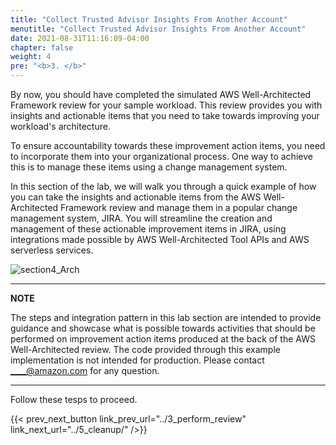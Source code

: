 ```yaml
---
title: "Collect Trusted Advisor Insights From Another Account"
menutitle: "Collect Trusted Advisor Insights From Another Account"
date: 2021-08-31T11:16:09-04:00
chapter: false
weight: 4
pre: "<b>3. </b>"
---
```


By now, you should have completed the simulated AWS Well-Architected Framework review for your sample workload. This review provides you with insights and actionable items that you need to take towards improving your workload's architecture.

To ensure accountability towards these improvement action items, you need to incorporate them into your organizational process. One way to achieve this is to manage these items using a change management system.

In this section of the lab, we will walk you through a quick example of how you can take the insights and actionable items from the AWS Well-Architected Framework review and manage them in a popular change management system, JIRA. You will streamline the creation and management of these actionable improvement items in JIRA, using integrations made possible by AWS Well-Architected Tool APIs and AWS serverless services.


![section4_Arch](/watool/200_Accelerating_Well_Architected_Framework_Reviews_using_integrated_AWS_Trusted_Advisor_insights/Images/section4_Arch.png)



---
**NOTE**

The steps and integration pattern in this lab section are intended to provide guidance and showcase what is possible towards activities that should be performed on improvement action items produced at the back of the AWS Well-Architected review. The code provided through this example implementation is not intended for production. Please contact ____@amazon.com for any question.

---



Follow these tesps to proceed.


{{< prev_next_button link_prev_url="../3_perform_review" link_next_url="../5_cleanup/" />}}
